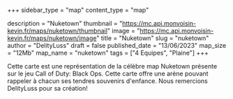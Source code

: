 +++
sidebar_type = "map"
content_type = "map"

description = "Nuketown"
thumbnail = "https://mc.api.monvoisin-kevin.fr/maps/nuketown/thumbnail"
image = "https://mc.api.monvoisin-kevin.fr/maps/nuketown/image"
title = "Nuketown"
slug = "nuketown"
author = "DelityLuss"
draft = false
published_date = "13/06/2023"
map_size = "12Mb"
map_name = "nuketown"
tags = ["4 Equipes", "Plaine"]
+++

Cette carte est une représentation de la célèbre map Nuketown présente sur le jeu Call of Duty: Black Ops. Cette carte offre une arène pouvant rappeler à chacun ses tendres souvenirs d'enfance.
Nous remercions DelityLuss pour sa création!